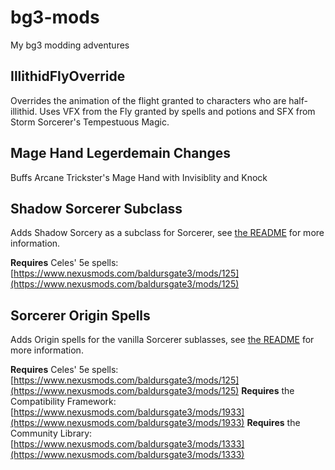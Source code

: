 # bg3-mods
My bg3 modding adventures

## IllithidFlyOverride
Overrides the animation of the flight granted to characters who are half-illithid. Uses VFX from the Fly granted by spells and potions and SFX from Storm Sorcerer's Tempestuous Magic.

## Mage Hand Legerdemain Changes
Buffs Arcane Trickster's Mage Hand with Invisiblity and Knock

## Shadow Sorcerer Subclass
Adds Shadow Sorcery as a subclass for Sorcerer, see [the README](Pie_Sorcerer_Shadow/README.MD) for more information.

**Requires** Celes' 5e spells: [https://www.nexusmods.com/baldursgate3/mods/125](https://www.nexusmods.com/baldursgate3/mods/125)

## Sorcerer Origin Spells
Adds Origin spells for the vanilla Sorcerer sublasses, see [the README](Pie_Sorcerer_OriginSpells/README.md) for more information.

**Requires** Celes' 5e spells: [https://www.nexusmods.com/baldursgate3/mods/125](https://www.nexusmods.com/baldursgate3/mods/125)
**Requires** the Compatibility Framework: [https://www.nexusmods.com/baldursgate3/mods/1933](https://www.nexusmods.com/baldursgate3/mods/1933)
**Requires** the Community Library: [https://www.nexusmods.com/baldursgate3/mods/1333](https://www.nexusmods.com/baldursgate3/mods/1333)